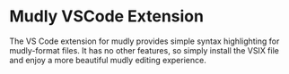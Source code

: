 # Mudly VSCode Extension

The VS Code extension for mudly provides simple syntax highlighting for mudly-format files. It has no other features, so simply install the VSIX file and enjoy a more beautiful mudly editing experience.
